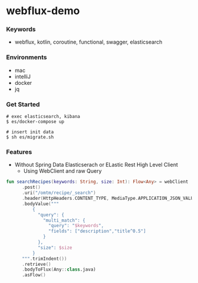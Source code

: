 # webflux-demo
### Keywords
- webflux, kotlin, coroutine, functional, swagger, elasticsearch

### Environments
- mac
- intelliJ
- docker
- jq

### Get Started
```shell script
# exec elasticsearch, kibana
$ es/docker-compose up

# insert init data
$ sh es/migrate.sh
```

### Features
- Without Spring Data Elasticserach or ELastic Rest High Level Client
  - Using WebClient and raw Query

```kotlin
fun searchRecipes(keywords: String, size: Int): Flow<Any> = webClient
      .post()
      .uri("/omtm/recipe/_search")
      .header(HttpHeaders.CONTENT_TYPE, MediaType.APPLICATION_JSON_VALUE)
      .bodyValue("""
          {
            "query": {
              "multi_match": {
                "query": "$keywords",
                "fields": ["description","title^0.5"]
              }
            },
            "size": $size
          }
      """.trimIndent())
      .retrieve()
      .bodyToFlux(Any::class.java)
      .asFlow()
```
